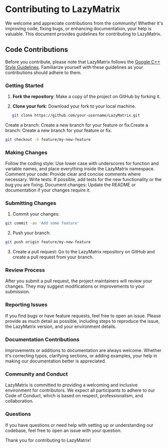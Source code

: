 # Contributing to LazyMatrix

We welcome and appreciate contributions from the community! Whether it's improving code, fixing bugs, or enhancing documentation, your help is valuable. This document provides guidelines for contributing to LazyMatrix.

## Code Contributions

Before you contribute, please note that LazyMatrix follows the [Google C++ Style Guidelines](https://google.github.io/styleguide/cppguide.html). Familiarize yourself with these guidelines as your contributions should adhere to them.

### Getting Started

1. **Fork the repository**: Make a copy of the project on GitHub by forking it.

2. **Clone your fork**: Download your fork to your local machine.
```bash
   git clone https://github.com/your-username/LazyMatrix.git
```

Create a branch: Create a new branch for your feature or fix.Create a branch: Create a new branch for your feature or fix.
```bash
git checkout -b feature/my-new-feature
```

### Making Changes
Follow the coding style: Use lower case with underscores for function and variable names, and place everything inside the LazyMatrix namespace.
Comment your code: Provide clear and concise comments where necessary.
Write tests: If possible, add tests for the new functionality or the bug you are fixing.
Document changes: Update the README or documentation if your changes require it.

### Submitting Changes
1. Commit your changes:
```bash
git commit -am 'Add some feature'
```
2. Push your branch:
```bash
git push origin feature/my-new-feature
```
3. Create a pull request: Go to the LazyMatrix repository on GitHub and create a pull request from your branch.

### Review Process
After you submit a pull request, the project maintainers will review your changes. They may suggest modifications or improvements to your submission.

### Reporting Issues
If you find bugs or have feature requests, feel free to open an issue. Please provide as much detail as possible, including steps to reproduce the issue, the LazyMatrix version, and your environment details.

### Documentation Contributions
Improvements or additions to documentation are always welcome. Whether it's correcting typos, clarifying sections, or adding examples, your help in making our documentation better is appreciated.

### Community and Conduct
LazyMatrix is committed to providing a welcoming and inclusive environment for contributors. We expect all participants to adhere to our Code of Conduct, which is based on respect, professionalism, and collaboration.

### Questions
If you have questions or need help with setting up or understanding our codebase, feel free to open an issue with your question.

Thank you for contributing to LazyMatrix!